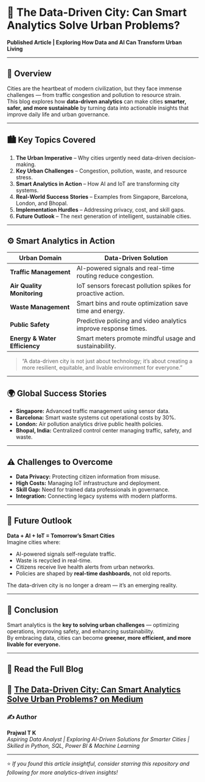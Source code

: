 # 🌆 The Data-Driven City: Can Smart Analytics Solve Urban Problems?

**Published Article | Exploring How Data and AI Can Transform Urban Living**

---

## 🧠 Overview  
Cities are the heartbeat of modern civilization, but they face immense challenges — from traffic congestion and pollution to resource strain.  
This blog explores how **data-driven analytics** can make cities **smarter, safer, and more sustainable** by turning data into actionable insights that improve daily life and urban governance.

---

## 🏙️ Key Topics Covered  
1. **The Urban Imperative** – Why cities urgently need data-driven decision-making.  
2. **Key Urban Challenges** – Congestion, pollution, waste, and resource stress.  
3. **Smart Analytics in Action** – How AI and IoT are transforming city systems.  
4. **Real-World Success Stories** – Examples from Singapore, Barcelona, London, and Bhopal.  
5. **Implementation Hurdles** – Addressing privacy, cost, and skill gaps.  
6. **Future Outlook** – The next generation of intelligent, sustainable cities.

---

## ⚙️ Smart Analytics in Action  

| Urban Domain | Data-Driven Solution |
|---------------|----------------------|
| **Traffic Management** | AI-powered signals and real-time routing reduce congestion. |
| **Air Quality Monitoring** | IoT sensors forecast pollution spikes for proactive action. |
| **Waste Management** | Smart bins and route optimization save time and energy. |
| **Public Safety** | Predictive policing and video analytics improve response times. |
| **Energy & Water Efficiency** | Smart meters promote mindful usage and sustainability. |

> “A data-driven city is not just about technology; it’s about creating a more resilient, equitable, and livable environment for everyone.”

---

## 🌍 Global Success Stories  
- **Singapore:** Advanced traffic management using sensor data.  
- **Barcelona:** Smart waste systems cut operational costs by 30%.  
- **London:** Air pollution analytics drive public health policies.  
- **Bhopal, India:** Centralized control center managing traffic, safety, and waste.

---

## ⚠️ Challenges to Overcome  
- **Data Privacy:** Protecting citizen information from misuse.  
- **High Costs:** Managing IoT infrastructure and deployment.  
- **Skill Gap:** Need for trained data professionals in governance.  
- **Integration:** Connecting legacy systems with modern platforms.

---

## 🔮 Future Outlook  
**Data + AI + IoT = Tomorrow’s Smart Cities**  
Imagine cities where:  
- AI-powered signals self-regulate traffic.  
- Waste is recycled in real-time.  
- Citizens receive live health alerts from urban networks.  
- Policies are shaped by **real-time dashboards**, not old reports.  

The data-driven city is no longer a dream — it’s an emerging reality.

---

## 🌱 Conclusion  
Smart analytics is the **key to solving urban challenges** — optimizing operations, improving safety, and enhancing sustainability.  
By embracing data, cities can become **greener, more efficient, and more livable for everyone.**

---

## 🔗 Read the Full Blog  
📖 [**The Data-Driven City: Can Smart Analytics Solve Urban Problems?** on Medium](https://medium.com/@prajwal9591107321/the-data-driven-city-can-smart-analytics-solve-urban-problems-53b0ebb4191b)  
---

### ✍️ Author  
**Prajwal T K**  
_Aspiring Data Analyst | Exploring AI-Driven Solutions for Smarter Cities | Skilled in Python, SQL, Power BI & Machine Learning_  

---

⭐ *If you found this article insightful, consider starring this repository and following for more analytics-driven insights!*
